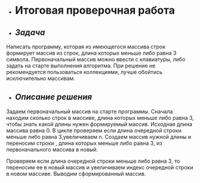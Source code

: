* # Итоговая проверочная работа

* ## _Задача_

Написать программу, которая из имеющегося массива строк формирует массив из строк, длина которых меньше либо равна 3 символа. Первоначальный массив можно ввести с клавиатуры, либо задать на старте выполнения алгоритма. При решение не рекомендуется пользоваться коллекциями, лучше обойтись исключительно массивам.

* ## _Описание решения_


Задаем первоначальный массив на старте программы.
Сначала находим сколько строк в массиве, длина которых меньше либо равна 3, чтобы знать какой длины нужен формируемый массив. Исходная длина массива равна 0. В цикле проверяем если длина очередной строки меньше либо равна 3,увеличиваем n.
Создаем массив нужной длины и переносим строки , длина которых меньше либо равна 3, из первоначального массива в новый.

Проверяем если длина очередной строки меньше либо равна 3, то переносим ее в новый массив и увеличиваем индекс очередной строки в новом массиве. Выводим сформированный массив.